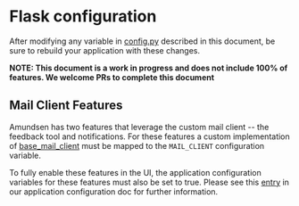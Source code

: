 # Flask configuration

After modifying any variable in [config.py](https://github.com/lyft/amundsenfrontendlibrary/blob/master/amundsen_application/config.py) described in this document, be sure to rebuild your application with these changes.

**NOTE: This document is a work in progress and does not include 100% of features. We welcome PRs to complete this document**

## Mail Client Features
Amundsen has two features that leverage the custom mail client -- the feedback tool and notifications. For these features a custom implementation of [base_mail_client](https://github.com/lyft/amundsenfrontendlibrary/blob/master/amundsen_application/base/base_mail_client.py) must be mapped to the `MAIL_CLIENT` configuration variable.

To fully enable these features in the UI, the application configuration variables for these features must also be set to true. Please see this [entry](https://github.com/lyft/amundsenfrontendlibrary/blob/master/docs/application_config.md#mail-client-features) in our application configuration doc for further information.
